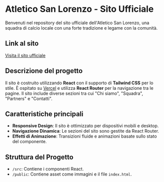 # Atletico San Lorenzo - Sito Ufficiale

Benvenuti nel repository del sito ufficiale dell'Atletico San Lorenzo, una squadra di calcio locale con una forte tradizione e legame con la comunità.

## Link al sito

[Visita il sito ufficiale](https://atletico-san-lorenzo.vercel.app/)

## Descrizione del progetto

Il sito è costruito utilizzando **React** con il supporto di **Tailwind CSS** per lo stile. È ospitato su [Vercel](https://vercel.com/) e utilizza **React Router** per la navigazione tra le pagine. Il sito include diverse sezioni tra cui "Chi siamo", "Squadra", "Partners" e "Contatti".

## Caratteristiche principali

- **Responsive Design**: Il sito è ottimizzato per dispositivi mobili e desktop.
- **Navigazione Dinamica**: Le sezioni del sito sono gestite da React Router.
- **Effetti di Animazione**: Transizioni fluide e animazioni basate sullo stato del componente.

## Struttura del Progetto

- `/src`: Contiene i componenti React.
- `/public`: Contiene asset come immagini e il file `index.html`.




